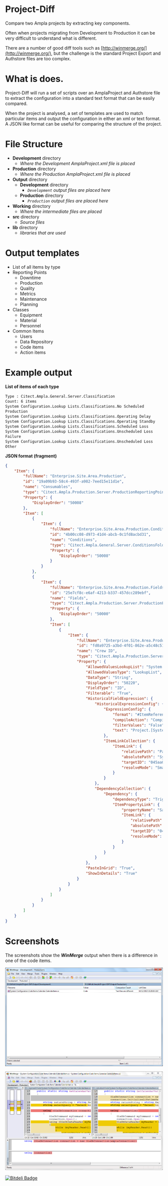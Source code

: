 Project-Diff
============

Compare two Ampla projects by extracting key components.  

Often when projects migrating from Development to Production it can be very difficult to understand what is different.

There are a number of good diff tools such as [http://winmerge.org/](http://winmerge.org/), but the challenge is the standard Project Export and Authstore files are too complex.

What is does.
===
Project-Diff will run a set of scripts over an AmplaProject and Authstore file to extract the configuration into a standard text format that can be easily compared.  

When the project is analysed, a set of templates are used to match particular items and output the configuration in either an xml or text format.  A JSON like format can be useful for comparing the structure of the project.

File Structure
===
* **Development** directory
  * *Where the Development AmplaProject.xml file is placed*
* **Production** directory
  * *Where the Production AmplaProject.xml file is placed*
* **Output** directory
  * **Development** directory 
    * *```Development``` output files are placed here*
  * **Production** directory
    * *```Production``` output files are placed here*
* **Working** directory
  * *Where the intermediate files are placed*
* **src** directory
  * *Source files*
* **lib** directory
  * *libraries that are used*

Output templates
===

* List of all items by type
* Reporting Points
  *  Downtime
  *  Production
  *  Quality
  *  Metrics
  *  Maintenance
  *  Planning
* Classes
  * Equipment 
  * Material
  * Personnel
* Common Items
  * Users
  * Data Repository
  * Code items
  * Action items
  
Example output
===

**List of items of each type**

```
Type : Citect.Ampla.General.Server.Classification
Count: 6 items
System Configuration.Lookup Lists.Classifications.No Scheduled Production
System Configuration.Lookup Lists.Classifications.Operating Delay
System Configuration.Lookup Lists.Classifications.Operating Standby
System Configuration.Lookup Lists.Classifications.Scheduled Loss
System Configuration.Lookup Lists.Classifications.Unscheduled Loss Failure
System Configuration.Lookup Lists.Classifications.Unscheduled Loss Other
```

**JSON format (fragment)**

```JSON
{
    "Item": {
        "fullName": "Enterprise.Site.Area.Production",
        "id": "19a09b93-58c4-493f-a982-7eed15e11d1e",
        "name": "Consumables",
        "type": "Citect.Ampla.Production.Server.ProductionReportingPoint",
        "Property": {
            "DisplayOrder": "50008"
        },
        "Item": [
            {
                "Item": {
                    "fullName": "Enterprise.Site.Area.Production.Conditions",
                    "id": "4b00cc08-d973-41d4-abcb-0c1fd8acbd31",
                    "name": "Conditions",
                    "type": "Citect.Ampla.General.Server.ConditionsFolder",
                    "Property": {
                        "DisplayOrder": "50008"
                    }
                }
            },
            {
                "Item": {
                    "fullName": "Enterprise.Site.Area.Production.Fields",
                    "id": "25e7cf8c-e6af-4213-b337-457dcc289ebf",
                    "name": "Fields",
                    "type": "Citect.Ampla.Production.Server.ProductionFieldsFolder",
                    "Property": {
                        "DisplayOrder": "50000"
                    },
                    "Item": [
                        {
                            "Item": {
                                "fullName": "Enterprise.Site.Area.Production.Fields.Crew ID",
                                "id": "fd0a9725-a3bd-4f01-862e-a5c48c51bfd6",
                                "name": "Crew ID",
                                "type": "Citect.Ampla.Production.Server.ProductionFieldDefinition",
                                "Property": {
                                    "AllowedValuesLookupList": "System Configuration.Lookup Lists.Crews IDs",
                                    "AllowedValuesType": "LookupList",
                                    "DataType": "String",
                                    "DisplayOrder": "50220",
                                    "FieldType": "ID",
                                    "Filterable": "True",
                                    "HistoricalFieldExpression": {
                                        "HistoricalExpressionConfig": {
                                            "ExpressionConfig": {
                                                "format": "#ItemReference0#.Samples[time]",
                                                "compileAction": "Compile",
                                                "filterValues": "False",
                                                "text": "Project.[System Configuration].DataSources.HDA.Variables.Crew.Samples[time]"
                                            },
                                            "ItemLinkCollection": {
                                                "ItemLink": {
                                                    "relativePath": "Parent.Parent.Parent.Parent.Parent.Parent.Parent.System Configuration.DataSources.HDA.Variables.Crew",
                                                    "absolutePath": "System Configuration.DataSources.HDA.Variables.Crew",
                                                    "targetID": "045aa05d-a9b8-4e47-a75b-2c17c3f38ae0",
                                                    "resolveMode": "Smart"
                                                }
                                            }
                                        },
                                        "DependencyCollection": {
                                            "Dependency": {
                                                "dependencyType": "TriggerOperand",
                                                "ItemPropertyLink": {
                                                    "propertyName": "Samples",
                                                    "ItemLink": {
                                                        "relativePath": "Parent.Parent.Parent.Parent.Parent.Parent.Parent.System Configuration.DataSources.HDA.Variables.Crew",
                                                        "absolutePath": "System Configuration.DataSources.HDA.Variables.Crew",
                                                        "targetID": "045aa05d-a9b8-4e47-a75b-2c17c3f38ae0",
                                                        "resolveMode": "Smart"
                                                    }
                                                }
                                            }
                                        }
                                    },
                                    "PasteInGrid": "True",
                                    "ShowInDetails": "True"
                                }
                            }
                        }
                    ]
                }
            }
        ]
    }
}
```

Screenshots
===
The screenshots show the ***WinMerge*** output when there is a difference in one of the code items. 

![Directory Differences](./images/WinMerge.Directory.PNG)

![File Differences](./images/WinMerge.Differences.PNG)

  


[![Bitdeli Badge](https://d2weczhvl823v0.cloudfront.net/Ampla/project-diff/trend.png)](https://bitdeli.com/free "Bitdeli Badge")

